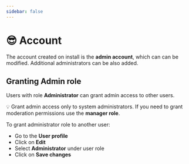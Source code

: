 ```yaml
---
sidebar: false
---
```


# 😎 Account

The account created on install is the **admin account**, which can can be modified. Additional administrators can be also added.

## Granting Admin role

Users with role **Administrator** can grant admin access to other users.

💡 Grant admin access only to system administrators. If you need to grant moderation permissions use the **manager role**.

To grant administrator role to another user:

* Go to the **User profile**
* Click on **Edit**
* Select **Administrator** under user role
* Click on **Save changes**
